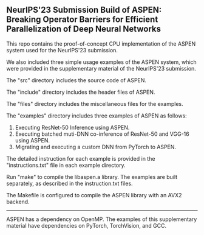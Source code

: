 ## NeurIPS'23 Submission Build of ASPEN: Breaking Operator Barriers for Efficient Parallelization of Deep Neural Networks

This repo contains the proof-of-concept CPU implementation of the ASPEN system used for the NeurIPS'23 submission.

We also included three simple usage examples of the ASPEN system, which were provided in the supplementary material of the NeurIPS'23 submission.

The "src" directory includes the source code of ASPEN. 

The "include" directory includes the header files of ASPEN. 

The "files" directory includes the miscellaneous files for the examples.

The "examples" directory includes three examples of ASPEN as follows:

1. Executing ResNet-50 Inference using ASPEN.
2. Executing batched muti-DNN co-inference of ResNet-50 and VGG-16 using ASPEN.
3. Migrating and executing a custom DNN from PyTorch to ASPEN.

The detailed instruction for each example is provided in the "instructions.txt" file in each example directory.

Run "make" to compile the libaspen.a library. The examples are built separately, as described in the instruction.txt files.

The Makefile is configured to compile the ASPEN library with an AVX2 backend.

---

ASPEN has a dependency on OpenMP. The examples of this supplementary material have dependencies on PyTorch, TorchVision, and GCC.
